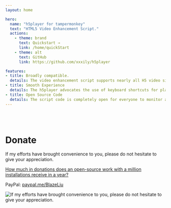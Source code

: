 ```yaml
---
layout: home

hero:
  name: "h5player for tampermonkey"
  text: "HTML5 Video Enhancement Script."
  actions:
    - theme: brand
      text: Quickstart →
      link: /home/quickStart
    - theme: alt
      text: GitHub
      link: https://github.com/xxxily/h5player

features:
- title: Broadly compatible.
  details: The video enhancement script supports nearly all H5 video sites and is broadly compatible. It supports all web pages with the "video" tag, and it's compatible even if embedded in iframe or shadow DOM.
- title: Smooth Experience
  details: The h5player advocates the use of keyboard shortcuts for playback control. Once familiar with the shortcuts, you can execute seamless operations effortlessly, providing you with a pleasant, convenient, and immersive online viewing experience.
- title: Open Source Code
  details: The script code is completely open for everyone to monitor and review, rejecting malicious code and creating a safe and practical auxiliary script. It contributes to the open-source community within its capabilities.
---
```


<br />
<br />

# Donate

If my efforts have brought convenience to you, please do not hesitate to give your appreciation.  

[How much in donations does an open-source work with a million installations receive in a year?](./home/aboutDonate.md)  

PayPal: [paypal.me/BlazeLiu](https://paypal.me/BlazeLiu)  

![If my efforts have brought convenience to you, please do not hesitate to give your appreciation.](/assets/img/donate.png)  

